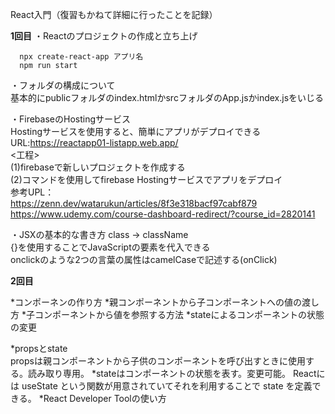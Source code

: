 React入門（復習もかねて詳細に行ったことを記録）

**1回目**
・Reactのプロジェクトの作成と立ち上げ<br>
```
  npx create-react-app アプリ名
  npm run start
```

・フォルダの構成について<br>
  基本的にpublicフォルダのindex.htmlかsrcフォルダのApp.jsかindex.jsをいじる

・FirebaseのHostingサービス<br>
  Hostingサービスを使用すると、簡単にアプリがデプロイできる<br>
  URL:https://reactapp01-listapp.web.app/  
  <工程><br>
  (1)firebaseで新しいプロジェクトを作成する<br>
  (2)コマンドを使用してfirebase Hostingサービスでアプリをデプロイ<br>
  参考UPL：<br>
  https://zenn.dev/watarukun/articles/8f3e318bacf97cabf879  
  https://www.udemy.com/course-dashboard-redirect/?course_id=2820141  

・JSXの基本的な書き方
  class → className<br>
  {}を使用することでJavaScriptの要素を代入できる<br>
  onclickのような2つの言葉の属性はcamelCaseで記述する(onClick)<br>

**2回目**

*コンポーネンの作り方
*親コンポーネントから子コンポーネントへの値の渡し方
*子コンポーネントから値を参照する方法
*stateによるコンポーネントの状態の変更

*propsとstate<br>
  propsは親コンポーネントから子供のコンポーネントを呼び出すときに使用する。読み取り専用。
*stateはコンポーネントの状態を表す。変更可能。
  Reactには useState という関数が用意されていてそれを利用することで state を定義できる。
*React Developer Toolの使い方

